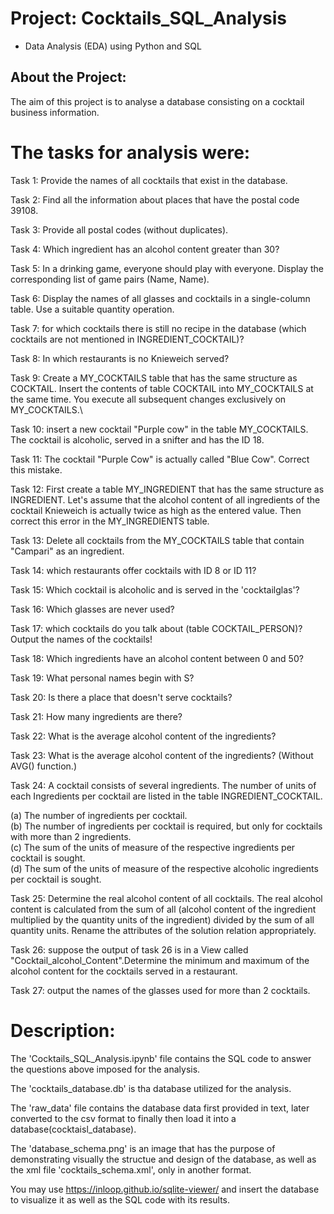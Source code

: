 # Project: Cocktails_SQL_Analysis
  - Data Analysis (EDA) using Python and SQL
 
## About the Project:
The aim of this project is to analyse a database consisting on a cocktail business information.

# The tasks for analysis were:

Task 1: Provide the names of all cocktails that exist in the database.

Task 2: Find all the information about places that have the postal code 39108.

Task 3: Provide all postal codes (without duplicates).

Task 4: Which ingredient has an alcohol content greater than 30?

Task 5: In a drinking game, everyone should play with everyone. Display the corresponding list of game pairs (Name, Name).

Task 6: Display the names of all glasses and cocktails in a single-column table. Use a suitable quantity operation.

Task 7: for which cocktails there is still no recipe in the database (which cocktails are not mentioned in INGREDIENT_COCKTAIL)?

Task 8: In which restaurants is no Knieweich served?

Task 9: Create a MY_COCKTAILS table that has the same structure as COCKTAIL. Insert the contents of table COCKTAIL into MY_COCKTAILS at the same time. You execute all subsequent changes exclusively on MY_COCKTAILS.\

Task 10: insert a new cocktail "Purple cow" in the table MY_COCKTAILS. The cocktail is alcoholic, served in a snifter and has the ID 18.

Task 11: The cocktail "Purple Cow" is actually called "Blue Cow". Correct this mistake.

Task 12: First create a table MY_INGREDIENT that has the same structure as INGREDIENT. Let's assume that the alcohol content of all ingredients of the cocktail Knieweich is actually twice as high as the entered value. Then correct this error in the MY_INGREDIENTS table.

Task 13: Delete all cocktails from the MY_COCKTAILS table that contain "Campari" as an ingredient.

Task 14: which restaurants offer cocktails with ID 8 or ID 11?

Task 15: Which cocktail is alcoholic and is served in the 'cocktailglas'?

Task 16: Which glasses are never used?

Task 17: which cocktails do you talk about (table COCKTAIL_PERSON)? Output the names of the cocktails!

Task 18: Which ingredients have an alcohol content between 0 and 50?

Task 19: What personal names begin with S?

Task 20: Is there a place that doesn't serve cocktails?

Task 21: How many ingredients are there?

Task 22: What is the average alcohol content of the ingredients?

Task 23: What is the average alcohol content of the ingredients? (Without AVG() function.)

Task 24: A cocktail consists of several ingredients. The number of units of each Ingredients per cocktail are listed in the table INGREDIENT_COCKTAIL.

(a) The number of ingredients per cocktail.<br>
(b) The number of ingredients per cocktail is required, but only for cocktails with more than 2 ingredients. <br>
(c) The sum of the units of measure of the respective ingredients per cocktail is sought.<br>
(d) The sum of the units of measure of the respective alcoholic ingredients per cocktail is sought.<br>

Task 25: Determine the real alcohol content of all cocktails. The real alcohol content is calculated from the sum of all (alcohol content of the ingredient multiplied by the quantity units of the ingredient) divided by the sum of all quantity units. Rename the attributes of the solution relation appropriately.

Task 26: suppose the output of task 26 is in a View called "Cocktail_alcohol_Content".Determine the minimum and maximum of the alcohol content for the cocktails served in a restaurant.

Task 27: output the names of the glasses used for more than 2 cocktails.

# Description:

The 'Cocktails_SQL_Analysis.ipynb' file contains the SQL code to answer the questions above imposed for the analysis.

The 'cocktails_database.db' is tha database utilized for the analysis.

The 'raw_data' file contains the database data first provided in text, later converted to the csv format to finally then load it into a database(cocktaisl_database).

The 'database_schema.png' is an image that has the purpose of demonstrating visually the structue and design of the database, as well as the xml file 'cocktails_schema.xml', only in another format.

You may use https://inloop.github.io/sqlite-viewer/ and insert the database to visualize it as well as the SQL code with its results.
